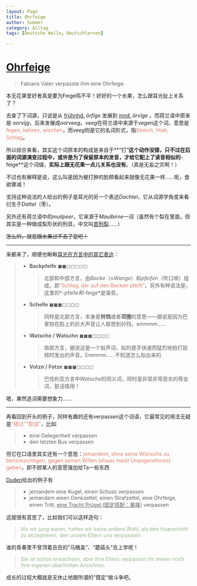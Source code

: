 ```yaml
---
layout: Page
title: Ohrfeige
author: Sommer
category: Alltag
tags: [Deutsche Welle, Deutschlernen]

---
```


# [Ohrfeige](https://learngerman.dw.com/de/die-ohrfeige/a-18578637)

> Fabians Vater verpasste ihm eine Ohrfeige.

本无花果爱好者真是要为Feige鸣不平！好好的一个水果，怎么跟耳光扯上关系了？

去查了下词源，只说是从 <u>frühnhd.</u> *ōrfīge* 发展到 <u>mnd.</u> *ōrvīge* 。而荷兰语中原来是 *oorvijg*，后来发展成*oorveeg*。*veeg*在荷兰语中来源于*vegen*这个词，意思是<font style="color:#dd7e6b">fegen, kehren, wischen</font>，而*veeg*则是它的名词形式，指<font style="color:#dd7e6b">Streich, Hieb, Schlag</font>。

所以综合来看，其实这个词原本的构成是来自于**“打”**这个动作没错，只不过在后面的词源演变过程中，或许是为了保留原本的发音，才给它配上了读音相似的**-feige**这个词缀，**实际上跟无花果一点儿关系也没有**。（真是无妄之灾啊！）

不过也有解释是说，这么叫是因为被打肿的脸颊看起来就像无花果一样……呃，食欲骤减！

支持这种说法的人给出的例子是耳光的另一个表述*Dachtel*，它从词源学角度来看衍生于*Dattel*（枣）。

另外还有荷兰语中的*muilpeer*，它来源于*Maulbirne*一词（虽然有个梨在里面，但其实是一种做成梨形状的刑具，中文叫[苦刑梨](https://de.wikipedia.org/wiki/Mundbirne)……）

~~怎么的，就是跟水果过不去了是吧！~~

---

来都来了，顺便也瞅瞅[耳光在方言中的其它表达](https://praxistipps.focus.de/warum-heisst-die-schelle-auch-ohrfeige-begriff-erklaert_143860)：

> - **Backpfeife** ◼◼◻◻◻◻◻
>
>   > 北部和中部方言，由*Backe*（≈*Wange*）和*pfeifen*（吹口哨）组成，即<font style="color:#dd7e6b">“Schlag, der auf den Backen pfeift”</font>。另外有种说法是，这里的*-pfeife*和*-feige*是谐音。
>
> - **Schelle** ◼◼◼◻◻◻◻
>
>   > 同样是北部方言，本身是**铃铛**或者**项圈**的意思——据说是因为巴掌拍在脸上的巨大声音让人联想到铃铛，emmmm……
>
> - **Watsche / Watschn** ◼◼◼◻◻◻◻
>
>   > 南部方言，据说这是一个拟声词，拟的是手快速而猛烈地拍打脸颊时发出的声音。Emmmm……不知道怎么拟出来的
>
> - **Votzn / Fotze** ◼◼◼◻◻◻◻
>
>   > 巴伐利亚方言中*Watsche*的同义词，同时是非常非常恶劣的辱女词，脏话慎用！

嗯，果然造词需要想象力……

---

再看回到开头的例子，同样有趣的还有verpassen这个词语，它最常见的用法无疑是<font style="color:#dd7e6b">“错过”“耽误”</font>，比如

> - eine Gelegenheit verpassen
> - den letzten Bus verpassen

但它在口语里其实还有一个意思：<font style="color:#dd7e6b">jemandem, ohne seine Wünsche zu berücksichtigen, gegen seinen Willen (etwas meist Unangenehmes) geben</font>，即不顾某人的意愿强加给Ta一些东西

[Duden](https://www.duden.de/rechtschreibung/verpassen_verabreichen_verfehlen)给出的例子有

> - jemandem eine Kugel, einen Schuss verpassen
> - jemandem einen Denkzettel, einen Strafzettel, eine Ohrfeige, einen Tritt, <u>eine Tracht Prügel (固定搭配：暴揍)</u> verpassen

这就很有意思了，比如我们可以这样造句：

> <font style="color:#98B88F">Als wir jung waren, hatten wir keine andere Wahl, als den Haarschnitt zu akzeptieren, den unsere Eltern uns verpassten.</font>

谁的青春里不曾顶着丑丑的“马桶盖”、“蘑菇头”去上学呢！

> <font style="color:#98B88F">Sie ist schon erwachsen, aber ihre Eltern verpassen ihr immer noch ihre eigenen überholten Ansichten.</font>

成长的过程大概就是无休止地跟所谓的”既定“做斗争吧。
